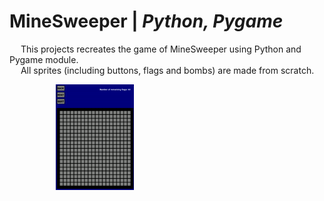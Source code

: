# MineSweeper | _Python, Pygame_

&emsp; This projects recreates the game of MineSweeper using Python and Pygame module. <br />
&emsp; All sprites (including buttons, flags and bombs) are made from scratch. <br />

&emsp;&emsp;&emsp;&emsp;&emsp; ![](https://github.com/Razvan48/MineSweeper-in-Python/blob/main/MineSweeperDemo.gif)


